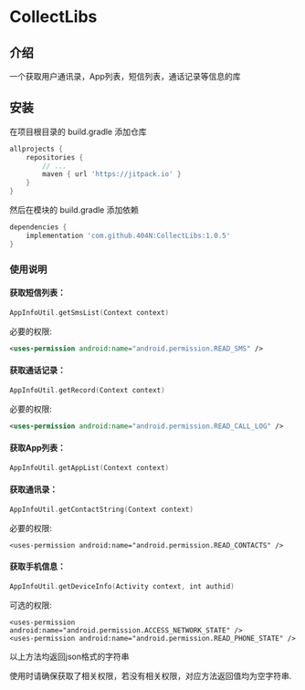 # CollectLibs

## 介绍
一个获取用户通讯录，App列表，短信列表，通话记录等信息的库

## 安装

在项目根目录的 build.gradle 添加仓库

```groovy
allprojects {
    repositories {
        // ...
        maven { url 'https://jitpack.io' }
    }
}
```

然后在模块的 build.gradle 添加依赖

```groovy
dependencies {
    implementation 'com.github.404N:CollectLibs:1.0.5'
}
```

### 使用说明

#### 获取短信列表：
```kotlin
AppInfoUtil.getSmsList(Context context)
```

必要的权限:
```xml
<uses-permission android:name="android.permission.READ_SMS" />
```

#### 获取通话记录：
```kotlin
AppInfoUtil.getRecord(Context context)
```

必要的权限:
```xml
<uses-permission android:name="android.permission.READ_CALL_LOG" />
```

#### 获取App列表：
```kotlin
AppInfoUtil.getAppList(Context context)
```

#### 获取通讯录：
```kotlin
AppInfoUtil.getContactString(Context context)
```

必要的权限:
```xmlxml
<uses-permission android:name="android.permission.READ_CONTACTS" />
```

#### 获取手机信息：
```kotlin
AppInfoUtil.getDeviceInfo(Activity context, int authid)
```

可选的权限:
```
<uses-permission android:name="android.permission.ACCESS_NETWORK_STATE" />
<uses-permission android:name="android.permission.READ_PHONE_STATE" />
```

以上方法均返回json格式的字符串


使用时请确保获取了相关权限，若没有相关权限，对应方法返回值均为空字符串.
